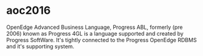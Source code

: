 # aoc2016

OpenEdge Advanced Business Language, Progress ABL, formerly (pre 2006) known as Progress 4GL is a language supported and 
created by Progress SoftWare. It's tightly connected to the Progress OpenEdge RDBMS and it's supporting system. 
